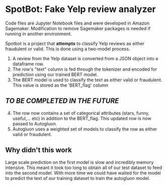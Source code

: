# SpotBot: Fake Yelp review analyzer

Code files are Jupyter Notebook files and were developed in Amazon Sagemaker. Modification to remove Sagemaker packages is needed if running in another environment.

Spotbot is a project that **attempts** to classify Yelp reviews as either fraudulent or valid. This is done using a two-model process.

1. A review from the Yelp dataset is converted from a JSON object into a dataframe row.
2. The row's "text" column is fed through the tokenizer and encoded for prediction using our trained BERT model.
3. The BERT model is used to classify the text as either valid or fraudulent. This value is stored as the 'BERT_flag' column

## *TO BE COMPLETED IN THE FUTURE*
4. The row now contains a set of categorical attributes (stars, funny, useful,... etc) in addition to the BERT_flag. This updated row is now passed to Autogluon.
5. Autogluon uses a weighted set of models to classify the row as either valid or fraudulent.

## Why didn't this work
Large scale prediction on the first model is slow and incredibly memory intensive. This meant it took too long to obtain all of our test dataset to feed into the second model. With more time we could have waited for the model to predict the text of our training dataset to train the autogluon model.
